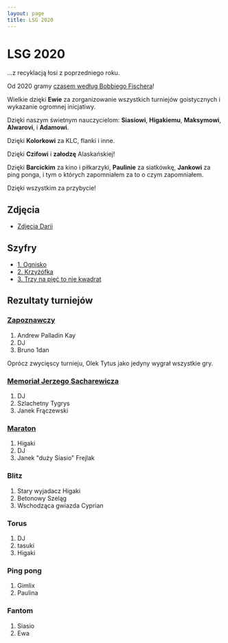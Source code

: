 ```yaml
---
layout: page
title: LSG 2020
---
```


# LSG 2020

...z recyklacją łosi z poprzedniego roku.

Od 2020 gramy [czasem według Bobbiego Fischera](/public/2020/fischer.pdf)!

Wielkie dzięki **Ewie** za zorganizowanie wszystkich turniejów goistycznych i wykazanie ogromnej inicjatiwy.

Dzięki naszym świetnym nauczycielom: **Siasiowi**, **Higakiemu**, **Maksymowi**, **Alwarovi**, i **Adamowi**.

Dzięki **Kolorkowi** za KLC, flanki i inne.

Dzięki **Czifowi** i **załodzę** Alaskańskiej!

Dzięki **Barcickim** za kino i piłkarzyki, **Paulinie** za siatkówkę, **Jankowi** za ping ponga, i tym o których zapomniałem za to o czym zapomniałem.

Dzięki wszystkim za przybycie!

<!--
## Rozpisy

- [1 - poniedziałek, wtorek, środa](/public/2020/1.pdf)
- [2 - czwartek, piątek](/public/2020/2.pdf)
- [3 - sobota, niedziela](/public/2020/3.pdf)
- [4 - poniedziałek, wtorek, środa](/public/2020/4.pdf)
- [5 - czwartek, piątek](/public/2020/5.pdf)
- [6 - sobota, niedziela](/public/2020/6.pdf)
-->

## Zdjęcia

- [Zdjęcia Darii](https://photos.app.goo.gl/zg6ssuuZJwrVQVNy9)

## Szyfry

- [1. Ognisko](/public/2020/szyfry-1.pdf)
- [2. Krzyżófka](/public/2020/szyfry-2.pdf)
- [3. Trzy na pięć to nie kwadrat](/public/2020/szyfry-3.pdf)

## Rezultaty turniejów

### [Zapoznawczy](https://www.europeangodatabase.eu/EGD/Tournament_Card.php?&key=T200707A)

1. Andrew Palladin Kay
2. DJ
3. Bruno 1dan

Oprócz zwycięscy turnieju, Olek Tytus jako jedyny wygrał wszystkie gry.

### [Memoriał Jerzego Sacharewicza](https://www.europeangodatabase.eu/EGD/Tournament_Card.php?&key=T200711B)

1. DJ
2. Szlachetny Tygrys
3. Janek Frączewski

### [Maraton](https://www.europeangodatabase.eu/EGD/Tournament_Card.php?&key=T200708A)

1. Higaki
2. DJ
3. Janek "duży Siasio" Frejlak

### Blitz

1. Stary wyjadacz Higaki
2. Betonowy Szeląg
3. Wschodząca gwiazda Cyprian

### Torus

1. DJ
2. tasuki
3. Higaki

### Ping pong

1. Gimlix
2. Paulina

### Fantom

1. Siasio
2. Ewa
